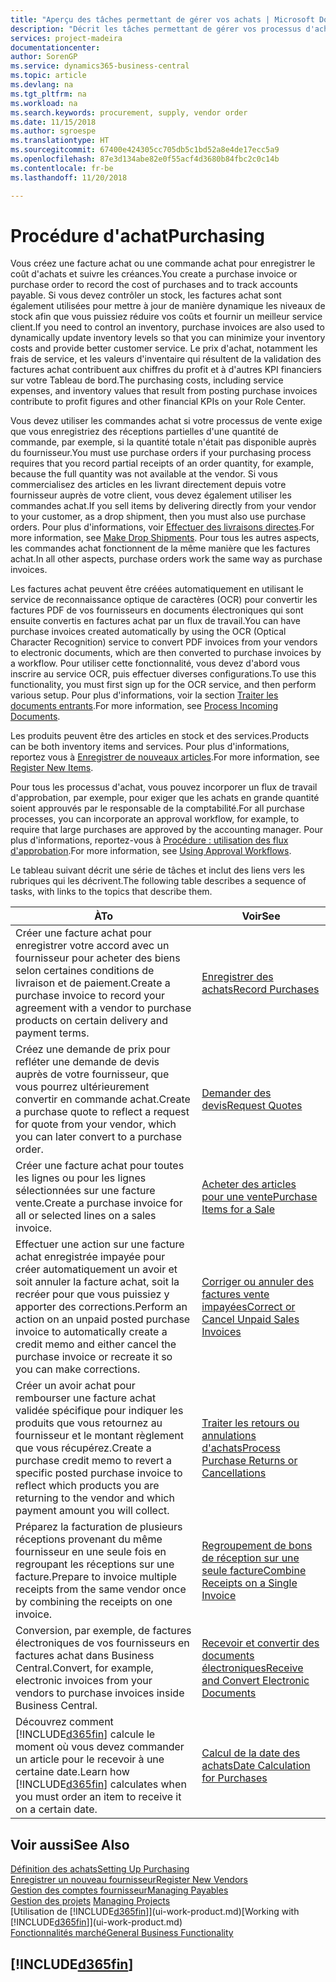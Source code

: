 ```yaml
---
title: "Aperçu des tâches permettant de gérer vos achats | Microsoft Docs"
description: "Décrit les tâches permettant de gérer vos processus d'achat ou d'approvisionnement, y compris le fonctionnement des factures achat et des commandes achat."
services: project-madeira
documentationcenter: 
author: SorenGP
ms.service: dynamics365-business-central
ms.topic: article
ms.devlang: na
ms.tgt_pltfrm: na
ms.workload: na
ms.search.keywords: procurement, supply, vendor order
ms.date: 11/15/2018
ms.author: sgroespe
ms.translationtype: HT
ms.sourcegitcommit: 67400e424305cc705db5c1bd52a8e4de17ecc5a9
ms.openlocfilehash: 87e3d134abe82e0f55acf4d3680b84fbc2c0c14b
ms.contentlocale: fr-be
ms.lasthandoff: 11/20/2018

---
```

# <a name="purchasing"></a><span data-ttu-id="ff005-103">Procédure d'achat</span><span class="sxs-lookup"><span data-stu-id="ff005-103">Purchasing</span></span>
<span data-ttu-id="ff005-104">Vous créez une facture achat ou une commande achat pour enregistrer le coût d'achats et suivre les créances.</span><span class="sxs-lookup"><span data-stu-id="ff005-104">You create a purchase invoice or purchase order to record the cost of purchases and to track accounts payable.</span></span> <span data-ttu-id="ff005-105">Si vous devez contrôler un stock, les factures achat sont également utilisées pour mettre à jour de manière dynamique les niveaux de stock afin que vous puissiez réduire vos coûts et fournir un meilleur service client.</span><span class="sxs-lookup"><span data-stu-id="ff005-105">If you need to control an inventory, purchase invoices are also used to dynamically update inventory levels so that you can minimize your inventory costs and provide better customer service.</span></span> <span data-ttu-id="ff005-106">Le prix d'achat, notamment les frais de service, et les valeurs d'inventaire qui résultent de la validation des factures achat contribuent aux chiffres du profit et à d'autres KPI financiers sur votre Tableau de bord.</span><span class="sxs-lookup"><span data-stu-id="ff005-106">The purchasing costs, including service expenses, and inventory values that result from posting purchase invoices contribute to profit figures and other financial KPIs on your Role Center.</span></span>

<span data-ttu-id="ff005-107">Vous devez utiliser les commandes achat si votre processus de vente exige que vous enregistriez des réceptions partielles d'une quantité de commande, par exemple, si la quantité totale n'était pas disponible auprès du fournisseur.</span><span class="sxs-lookup"><span data-stu-id="ff005-107">You must use purchase orders if your purchasing process requires that you record partial receipts of an order quantity, for example, because the full quantity was not available at the vendor.</span></span> <span data-ttu-id="ff005-108">Si vous commercialisez des articles en les livrant directement depuis votre fournisseur auprès de votre client, vous devez également utiliser les commandes achat.</span><span class="sxs-lookup"><span data-stu-id="ff005-108">If you sell items by delivering directly from your vendor to your customer, as a drop shipment, then you must also use purchase orders.</span></span> <span data-ttu-id="ff005-109">Pour plus d'informations, voir [Effectuer des livraisons directes](sales-how-drop-shipment.md).</span><span class="sxs-lookup"><span data-stu-id="ff005-109">For more information, see [Make Drop Shipments](sales-how-drop-shipment.md).</span></span> <span data-ttu-id="ff005-110">Pour tous les autres aspects, les commandes achat fonctionnent de la même manière que les factures achat.</span><span class="sxs-lookup"><span data-stu-id="ff005-110">In all other aspects, purchase orders work the same way as purchase invoices.</span></span>

<span data-ttu-id="ff005-111">Les factures achat peuvent être créées automatiquement en utilisant le service de reconnaissance optique de caractères (OCR) pour convertir les factures PDF de vos fournisseurs en documents électroniques qui sont ensuite convertis en factures achat par un flux de travail.</span><span class="sxs-lookup"><span data-stu-id="ff005-111">You can have purchase invoices created automatically by using the OCR (Optical Character Recognition) service to convert PDF invoices from your vendors to electronic documents, which are then converted to purchase invoices by a workflow.</span></span> <span data-ttu-id="ff005-112">Pour utiliser cette fonctionnalité, vous devez d'abord vous inscrire au service OCR, puis effectuer diverses configurations.</span><span class="sxs-lookup"><span data-stu-id="ff005-112">To use this functionality, you must first sign up for the OCR service, and then perform various setup.</span></span> <span data-ttu-id="ff005-113">Pour plus d'informations, voir la section [Traiter les documents entrants](across-process-income-documents.md).</span><span class="sxs-lookup"><span data-stu-id="ff005-113">For more information, see [Process Incoming Documents](across-process-income-documents.md).</span></span>      

<span data-ttu-id="ff005-114">Les produits peuvent être des articles en stock et des services.</span><span class="sxs-lookup"><span data-stu-id="ff005-114">Products can be both inventory items and services.</span></span> <span data-ttu-id="ff005-115">Pour plus d'informations, reportez vous à [Enregistrer de nouveaux articles](inventory-how-register-new-items.md).</span><span class="sxs-lookup"><span data-stu-id="ff005-115">For more information, see [Register New Items](inventory-how-register-new-items.md).</span></span>

<span data-ttu-id="ff005-116">Pour tous les processus d'achat, vous pouvez incorporer un flux de travail d'approbation, par exemple, pour exiger que les achats en grande quantité soient approuvés par le responsable de la comptabilité.</span><span class="sxs-lookup"><span data-stu-id="ff005-116">For all purchase processes, you can incorporate an approval workflow, for example, to require that large purchases are approved by the accounting manager.</span></span> <span data-ttu-id="ff005-117">Pour plus d'informations, reportez-vous à [Procédure : utilisation des flux d'approbation](across-how-use-approval-workflows.md).</span><span class="sxs-lookup"><span data-stu-id="ff005-117">For more information, see [Using Approval Workflows](across-how-use-approval-workflows.md).</span></span>

<span data-ttu-id="ff005-118">Le tableau suivant décrit une série de tâches et inclut des liens vers les rubriques qui les décrivent.</span><span class="sxs-lookup"><span data-stu-id="ff005-118">The following table describes a sequence of tasks, with links to the topics that describe them.</span></span>

| <span data-ttu-id="ff005-119">À</span><span class="sxs-lookup"><span data-stu-id="ff005-119">To</span></span> | <span data-ttu-id="ff005-120">Voir</span><span class="sxs-lookup"><span data-stu-id="ff005-120">See</span></span> |
| --- | --- |
| <span data-ttu-id="ff005-121">Créer une facture achat pour enregistrer votre accord avec un fournisseur pour acheter des biens selon certaines conditions de livraison et de paiement.</span><span class="sxs-lookup"><span data-stu-id="ff005-121">Create a purchase invoice to record your agreement with a vendor to purchase products on certain delivery and payment terms.</span></span> |[<span data-ttu-id="ff005-122">Enregistrer des achats</span><span class="sxs-lookup"><span data-stu-id="ff005-122">Record Purchases</span></span>](purchasing-how-record-purchases.md) |
|<span data-ttu-id="ff005-123">Créez une demande de prix pour refléter une demande de devis auprès de votre fournisseur, que vous pourrez ultérieurement convertir en commande achat.</span><span class="sxs-lookup"><span data-stu-id="ff005-123">Create a purchase quote to reflect a request for quote from your vendor, which you can later convert to a purchase order.</span></span>|[<span data-ttu-id="ff005-124">Demander des devis</span><span class="sxs-lookup"><span data-stu-id="ff005-124">Request Quotes</span></span>](purchasing-how-request-quotes.md)|
| <span data-ttu-id="ff005-125">Créer une facture achat pour toutes les lignes ou pour les lignes sélectionnées sur une facture vente.</span><span class="sxs-lookup"><span data-stu-id="ff005-125">Create a purchase invoice for all or selected lines on a sales invoice.</span></span> |[<span data-ttu-id="ff005-126">Acheter des articles pour une vente</span><span class="sxs-lookup"><span data-stu-id="ff005-126">Purchase Items for a Sale</span></span>](purchasing-how-purchase-products-sale.md) |
| <span data-ttu-id="ff005-127">Effectuer une action sur une facture achat enregistrée impayée pour créer automatiquement un avoir et soit annuler la facture achat, soit la recréer pour que vous puissiez y apporter des corrections.</span><span class="sxs-lookup"><span data-stu-id="ff005-127">Perform an action on an unpaid posted purchase invoice to automatically create a credit memo and either cancel the purchase invoice or recreate it so you can make corrections.</span></span> |[<span data-ttu-id="ff005-128">Corriger ou annuler des factures vente impayées</span><span class="sxs-lookup"><span data-stu-id="ff005-128">Correct or Cancel Unpaid Sales Invoices</span></span>](purchasing-how-correct-cancel-unpaid-purchase-invoices.md) |
| <span data-ttu-id="ff005-129">Créer un avoir achat pour rembourser une facture achat validée spécifique pour indiquer les produits que vous retournez au fournisseur et le montant règlement que vous récupérez.</span><span class="sxs-lookup"><span data-stu-id="ff005-129">Create a purchase credit memo to revert a specific posted purchase invoice to reflect which products you are returning to the vendor and which payment amount you will collect.</span></span> |[<span data-ttu-id="ff005-130">Traiter les retours ou annulations d'achats</span><span class="sxs-lookup"><span data-stu-id="ff005-130">Process Purchase Returns or Cancellations</span></span>](purchasing-how-register-new-vendors.md) |
|<span data-ttu-id="ff005-131">Préparez la facturation de plusieurs réceptions provenant du même fournisseur en une seule fois en regroupant les réceptions sur une facture.</span><span class="sxs-lookup"><span data-stu-id="ff005-131">Prepare to invoice multiple receipts from the same vendor once by combining the receipts on one invoice.</span></span>|[<span data-ttu-id="ff005-132">Regroupement de bons de réception sur une seule facture</span><span class="sxs-lookup"><span data-stu-id="ff005-132">Combine Receipts on a Single Invoice</span></span>](purchasing-how-to-combine-receipts.md)|
|<span data-ttu-id="ff005-133">Conversion, par exemple, de factures électroniques de vos fournisseurs en factures achat dans Business Central.</span><span class="sxs-lookup"><span data-stu-id="ff005-133">Convert, for example, electronic invoices from your vendors to purchase invoices inside Business Central.</span></span>|[<span data-ttu-id="ff005-134">Recevoir et convertir des documents électroniques</span><span class="sxs-lookup"><span data-stu-id="ff005-134">Receive and Convert Electronic Documents</span></span>](purchasing-how-to-receive-and-convert-electronic-documents.md)|
| <span data-ttu-id="ff005-135">Découvrez comment [!INCLUDE[d365fin](includes/d365fin_md.md)] calcule le moment où vous devez commander un article pour le recevoir à une certaine date.</span><span class="sxs-lookup"><span data-stu-id="ff005-135">Learn how [!INCLUDE[d365fin](includes/d365fin_md.md)] calculates when you must order an item to receive it on a certain date.</span></span>|[<span data-ttu-id="ff005-136">Calcul de la date des achats</span><span class="sxs-lookup"><span data-stu-id="ff005-136">Date Calculation for Purchases</span></span>](purchasing-date-calculation-for-purchases.md)|

## <a name="see-also"></a><span data-ttu-id="ff005-137">Voir aussi</span><span class="sxs-lookup"><span data-stu-id="ff005-137">See Also</span></span>
[<span data-ttu-id="ff005-138">Définition des achats</span><span class="sxs-lookup"><span data-stu-id="ff005-138">Setting Up Purchasing</span></span>](purchasing-setup-purchasing.md)  
[<span data-ttu-id="ff005-139">Enregistrer un nouveau fournisseur</span><span class="sxs-lookup"><span data-stu-id="ff005-139">Register New Vendors</span></span>](purchasing-how-register-new-vendors.md)  
[<span data-ttu-id="ff005-140">Gestion des comptes fournisseur</span><span class="sxs-lookup"><span data-stu-id="ff005-140">Managing Payables</span></span>](payables-manage-payables.md)  
<span data-ttu-id="ff005-141">[Gestion des projets](projects-manage-projects.md)  </span><span class="sxs-lookup"><span data-stu-id="ff005-141">[Managing Projects](projects-manage-projects.md)  </span></span>  
<span data-ttu-id="ff005-142">[Utilisation de [!INCLUDE[d365fin](includes/d365fin_md.md)]](ui-work-product.md)</span><span class="sxs-lookup"><span data-stu-id="ff005-142">[Working with [!INCLUDE[d365fin](includes/d365fin_md.md)]](ui-work-product.md)</span></span>  
[<span data-ttu-id="ff005-143">Fonctionnalités marché</span><span class="sxs-lookup"><span data-stu-id="ff005-143">General Business Functionality</span></span>](ui-across-business-areas.md)

## [!INCLUDE[d365fin](includes/free_trial_md.md)]  

